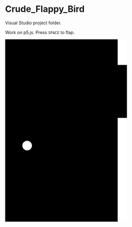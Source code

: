 # Crude_Flappy_Bird
Visual Studio project folder.

Work on p5.js. Press `SPACE` to flap.

![image](https://github.com/Shuo-Niu/Crude_Flappy_Bird/blob/master/demo.gif)
